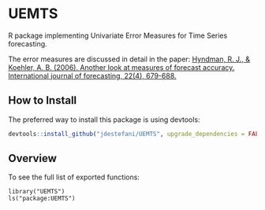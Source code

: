 # UEMTS

R package implementing Univariate Error Measures for Time Series forecasting.

The error measures are discussed in detail in the paper: [Hyndman, R. J., & Koehler, A. B. (2006). Another look at measures of forecast accuracy. International journal of forecasting, 22(4), 679-688.](https://www.sciencedirect.com/science/article/pii/S0169207006000239)

## How to Install

The preferred way to install this package is using devtools:

```r
devtools::install_github("jdestefani/UEMTS", upgrade_dependencies = FALSE)
```

## Overview

To see the full list of exported functions:

```{r}
library("UEMTS")
ls("package:UEMTS")
```

